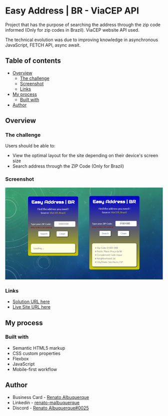 # Easy Address | BR - ViaCEP API

Project that has the purpose of searching the address through the zip code informed (Only for zip codes in Brazil). ViaCEP website API used.

The technical evolution was due to improving knowledge in asynchronous JavaScript, FETCH API, async await.

## Table of contents

- [Overview](#overview)
  - [The challenge](#the-challenge)
  - [Screenshot](#screenshot)
  - [Links](#links)
- [My process](#my-process)
  - [Built with](#built-with)
- [Author](#author)

## Overview

### The challenge

Users should be able to:

- View the optimal layout for the site depending on their device's screen size
- Search address through the ZIP Code (Only for Brazil)

### Screenshot

![screenshot](assets/images/screencapture-zipcode-api.png)

### Links

- [Solution URL here](https://github.com/renato-albuquerque/brazilian_zip_code-api)
- [Live Site URL here](https://renato-albuquerque.github.io/brazilian_zip_code-api/)

## My process

### Built with

- Semantic HTML5 markup
- CSS custom properties
- Flexbox
- JavaScript
- Mobile-first workflow

## Author

- Business Card - [Renato Albuquerque](https://rma-contacts.vercel.app/)
- Linkedin - [renato-malbuquerque](https://www.linkedin.com/in/renato-malbuquerque/)
- Discord - [Renato Albuquerque#0025](https://discordapp.com/users/992621595547938837)